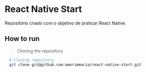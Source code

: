 # React Native Start

Repositório criado com o objetivo de praticar React Native.

## How to run


  > Cloning the repository
  ```bash
    # Cloning repository
    git clone git@github.com:amorimmaria/react-native-start.git
  ```
